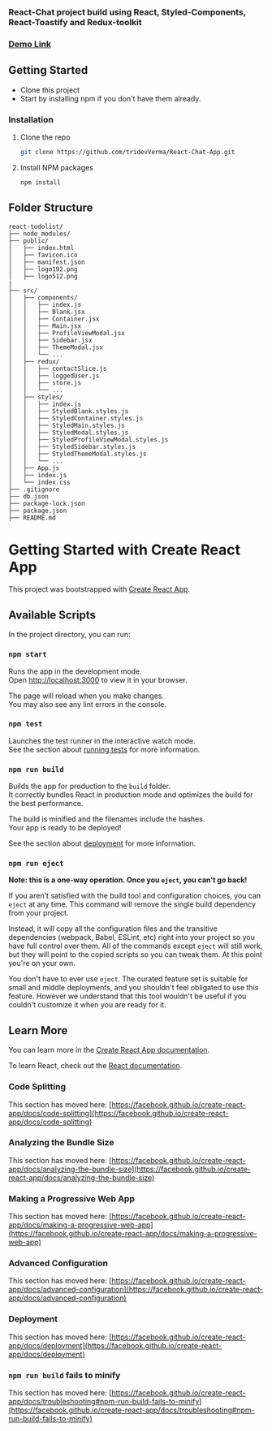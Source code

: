 ### React-Chat project build using React, Styled-Components, React-Toastify and Redux-toolkit

### [Demo Link](https://react-chat-app-23.netlify.app/)

## Getting Started

- Clone this project
- Start by installing npm if you don't have them already.

### Installation

1. Clone the repo
   ```sh
   git clone https://github.com/tridevVerma/React-Chat-App.git
   ```
2. Install NPM packages
   ```sh
   npm install
   ```

## Folder Structure

```
react-todolist/
├── node_modules/
├── public/
│   ├── index.html
│   ├── favicon.ico
│   ├── manifest.json
│   ├── logo192.png
│   ├── logo512.png
|
├── src/
│   ├── components/
│   │   ├── index.js
│   │   ├── Blank.jsx
│   │   ├── Container.jsx
│   │   ├── Main.jsx
│   │   ├── ProfileViewModal.jsx
│   │   ├── Sidebar.jsx
│   │   ├── ThemeModal.jsx
│   │   └── ...
│   ├── redux/
│   │   ├── contactSlice.js
│   │   ├── loggedUser.js
│   │   ├── store.js
│   │   └── ...
│   ├── styles/
│   │   ├── index.js
│   │   ├── StyledBlank.styles.js
│   │   ├── StyledContainer.styles.js
│   │   ├── StyledMain.styles.js
│   │   ├── StyledModal.styles.js
│   │   ├── StyledProfileViewModal.styles.js
│   │   ├── StyledSidebar.styles.js
│   │   ├── StyledThemeModal.styles.js
│   │   └── ...
│   ├── App.js
│   ├── index.js
│   └── index.css
├── .gitignore
├── db.json
├── package-lock.json
├── package.json
├── README.md
```

# Getting Started with Create React App

This project was bootstrapped with [Create React App](https://github.com/facebook/create-react-app).

## Available Scripts

In the project directory, you can run:

### `npm start`

Runs the app in the development mode.\
Open [http://localhost:3000](http://localhost:3000) to view it in your browser.

The page will reload when you make changes.\
You may also see any lint errors in the console.

### `npm test`

Launches the test runner in the interactive watch mode.\
See the section about [running tests](https://facebook.github.io/create-react-app/docs/running-tests) for more information.

### `npm run build`

Builds the app for production to the `build` folder.\
It correctly bundles React in production mode and optimizes the build for the best performance.

The build is minified and the filenames include the hashes.\
Your app is ready to be deployed!

See the section about [deployment](https://facebook.github.io/create-react-app/docs/deployment) for more information.

### `npm run eject`

**Note: this is a one-way operation. Once you `eject`, you can't go back!**

If you aren't satisfied with the build tool and configuration choices, you can `eject` at any time. This command will remove the single build dependency from your project.

Instead, it will copy all the configuration files and the transitive dependencies (webpack, Babel, ESLint, etc) right into your project so you have full control over them. All of the commands except `eject` will still work, but they will point to the copied scripts so you can tweak them. At this point you're on your own.

You don't have to ever use `eject`. The curated feature set is suitable for small and middle deployments, and you shouldn't feel obligated to use this feature. However we understand that this tool wouldn't be useful if you couldn't customize it when you are ready for it.

## Learn More

You can learn more in the [Create React App documentation](https://facebook.github.io/create-react-app/docs/getting-started).

To learn React, check out the [React documentation](https://reactjs.org/).

### Code Splitting

This section has moved here: [https://facebook.github.io/create-react-app/docs/code-splitting](https://facebook.github.io/create-react-app/docs/code-splitting)

### Analyzing the Bundle Size

This section has moved here: [https://facebook.github.io/create-react-app/docs/analyzing-the-bundle-size](https://facebook.github.io/create-react-app/docs/analyzing-the-bundle-size)

### Making a Progressive Web App

This section has moved here: [https://facebook.github.io/create-react-app/docs/making-a-progressive-web-app](https://facebook.github.io/create-react-app/docs/making-a-progressive-web-app)

### Advanced Configuration

This section has moved here: [https://facebook.github.io/create-react-app/docs/advanced-configuration](https://facebook.github.io/create-react-app/docs/advanced-configuration)

### Deployment

This section has moved here: [https://facebook.github.io/create-react-app/docs/deployment](https://facebook.github.io/create-react-app/docs/deployment)

### `npm run build` fails to minify

This section has moved here: [https://facebook.github.io/create-react-app/docs/troubleshooting#npm-run-build-fails-to-minify](https://facebook.github.io/create-react-app/docs/troubleshooting#npm-run-build-fails-to-minify)
